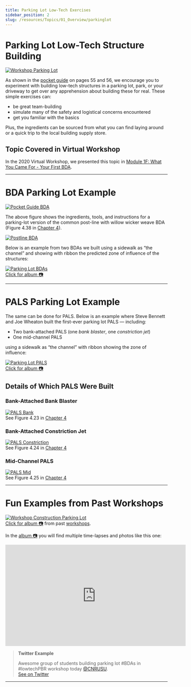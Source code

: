 ```yaml
---
title: Parking Lot Low-Tech Exercises
sidebar_position: 2
slug: /resources/Topics/01_Overview/parkinglot
---
```


# Parking Lot Low-Tech Structure Building

[![Workshop Parking Lot](/img/pics/WorkshopParkLot.png)](https://photos.app.goo.gl/dktnPpiQHcNyDjhGA)

As shown in the [pocket guide](/resources/pocket) on pages 55 and 56, we encourage you to experiment with building low-tech structures in a parking lot, park, or your driveway to get over any apprehension about building these for real. These simple exercises can:

- be great team-building
- simulate many of the safety and logistical concerns encountered
- get you familiar with the basics

Plus, the ingredients can be sourced from what you can find laying around or a quick trip to the local building supply store.

## Topic Covered in Virtual Workshop

In the 2020 Virtual Workshop, we presented this topic in [Module 1F: What You Came For - Your First BDA](/workshops/2020/SGI/Modules/module1#f-what-you-came-for---your-first-bda).

---

# BDA Parking Lot Example

[![Pocket Guide BDA](/img/pics/PocketGuideBDA.png)](/resources/pocket)

The above figure shows the ingredients, tools, and instructions for a parking-lot version of the common post-line with willow wicker weave BDA (Figure 4.38 in [Chapter 4](/manual/chap04)).

[![Postline BDA](/img/pics/Postline.png)](/manual/chap04)

Below is an example from two BDAs we built using a sidewalk as “the channel” and showing with ribbon the predicted zone of influence of the structures:

[![Parking Lot BDAs](/img/pics/ParkingLotBDAs.png)](https://photos.app.goo.gl/j8ztdD5qWvb8QGgn9)  
[Click for album 📷](https://photos.app.goo.gl/j8ztdD5qWvb8QGgn9)

---

# PALS Parking Lot Example

The same can be done for PALS. Below is an example where Steve Bennett and Joe Wheaton built the first-ever parking lot PALS — including:

- Two bank-attached PALS (one *bank blaster*, one *constriction jet*)  
- One mid-channel PALS  

using a sidewalk as “the channel” with ribbon showing the zone of influence:

[![Parking Lot PALS](/img/pics/ParkingLotPALS.png)](https://photos.app.goo.gl/j8ztdD5qWvb8QGgn9)  
[Click for album 📷](https://photos.app.goo.gl/j8ztdD5qWvb8QGgn9)

## Details of Which PALS Were Built

### Bank-Attached Bank Blaster

[![PALS Bank](/img/pics/PALS_Bank.png)](/manual/chap04)  
See Figure 4.23 in [Chapter 4](/manual/chap04)

### Bank-Attached Constriction Jet

[![PALS Constriction](/img/pics/PALS_Constrict.png)](/manual/chap04)  
See Figure 4.24 in [Chapter 4](/manual/chap04)

### Mid-Channel PALS

[![PALS Mid](/img/pics/PALS_Mid.png)](/manual/chap04)  
See Figure 4.25 in [Chapter 4](/manual/chap04)

---

# Fun Examples from Past Workshops

[![Workshop Construction Parking Lot](/img/pics/WorkshopConstructionParkingLot.png)](https://photos.app.goo.gl/dktnPpiQHcNyDjhGA)  
[Click for album 📷](https://photos.app.goo.gl/dktnPpiQHcNyDjhGA) from past [workshops](/workshops).

In the [album 📷](https://photos.app.goo.gl/dktnPpiQHcNyDjhGA) you will find multiple time-lapses and photos like this one:

<iframe width="560" height="315" src="https://www.youtube.com/embed/EyplCoTQ388" frameborder="0" allow="accelerometer; autoplay; clipboard-write; encrypted-media; gyroscope; picture-in-picture" allowfullscreen></iframe>

> **Twitter Example**
>
> Awesome group of students building parking lot #BDAs in #lowtechPBR workshop today [@CNRUSU](https://twitter.com/CNRUSU).  
> [See on Twitter](https://twitter.com/RestorationUSU/status/1182062783048765440)

------
